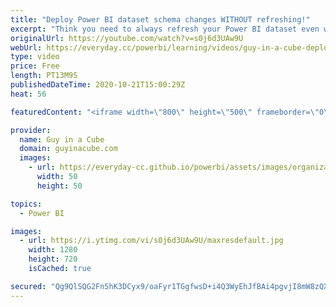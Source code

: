 ```yaml
---
title: "Deploy Power BI dataset schema changes WITHOUT refreshing!"
excerpt: "Think you need to always refresh your Power BI dataset even why just adding a measure? Patrick shows how you can deploy schema changes without needing to perform the refresh with Power BI Premium and the ALM Toolkit.  ALM Toolkit: http://alm-toolkit.com/  📢 Become a member: https://guyinacu.be/membership"
originalUrl: https://youtube.com/watch?v=s0j6d3UAw9U
webUrl: https://everyday.cc/powerbi/learning/videos/guy-in-a-cube-deploy-power-bi-dataset-schema-changes-without-refreshing/
type: video
price: Free
length: PT13M9S
publishedDateTime: 2020-10-21T15:00:29Z
heat: 56

featuredContent: "<iframe width=\"800\" height=\"500\" frameborder=\"0\" src=\"https://www.youtube.com/embed/s0j6d3UAw9U\" allow=\"accelerometer; autoplay; encrypted-media; gyroscope; picture-in-picture\" allowfullscreen></iframe>"

provider:
  name: Guy in a Cube
  domain: guyinacube.com
  images:
    - url: https://everyday-cc.github.io/powerbi/assets/images/organizations/guyinacube.com-50x50.jpg
      width: 50
      height: 50

topics:
  - Power BI

images:
  - url: https://i.ytimg.com/vi/s0j6d3UAw9U/maxresdefault.jpg
    width: 1280
    height: 720
    isCached: true

secured: "Qg9QlSQG2Fn5hK3DCyx9/oaFyr1TGgfwsD+i4Q3WyEhJfBAi4pgvjI8mW8zQXyW8AHKn6Gj3wfAcu7W569pebEAeOzsq44LzQfniO/cg36/r6jYB9CfX4IXzvZ8vlZdVETrzhB4DhetZpCgSV6WTu2QPYOQjr+uk5xlEAC5d2BQg6doEoTl6pghbp4g8QkXB0zCTDP+G5gPhu/xoSkhAuk0OAqE0CpVxM7EfO8VvLYxw6CuWejkGt1ziNTcR4Fg61Kl6U0e/DRkK07pD5DjmNUpymyfLwFt5riabh4MbcOKns5i9fIEySmbCcP51u7VRPGLGbfKmNx4TbAgTU5c1KuIQD96FhGRxWSkGFPt3o31QRs7W3x39Bi1rMy2DELOki7WOd/Dt82l/j/NhwNoSAjg+5kCFXFp1VebTgL3VZHA=;mZ3jbZ47xwOfE4lNO2Bg6w=="
---
```


